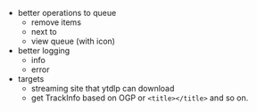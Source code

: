 - better operations to queue
  - remove items
  - next to
  - view queue (with icon)
- better logging
  - info
  - error
- targets
  - streaming site that ytdlp can download
  - get TrackInfo based on OGP or `<title></title>` and so on.
